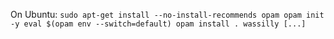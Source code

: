 On Ubuntu:
``
sudo apt-get install --no-install-recommends opam
opam init -y
eval $(opam env --switch=default)
opam install .
wassilly [...]
``